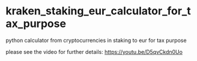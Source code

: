 # kraken_staking_eur_calculator_for_tax_purpose
python calculator from cryptocurrencies in staking to eur for tax purpose

please see the video for further details: https://youtu.be/D5qvCkdn0Uo
